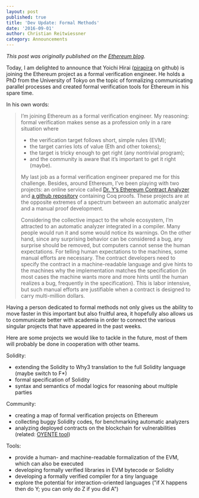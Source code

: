 ```yaml
---
layout: post
published: true
title: 'Dev Update: Formal Methods'
date: '2016-09-01'
author: Christian Reitwiessner
category: Announcements
---
```

_This post was originally published on the [Ethereum blog](https://blog.ethereum.org/2016/09/01/formal-methods-roadmap/)._

Today, I am delighted to announce that Yoichi Hirai ([pirapira](https://github.com/pirapira) on github) is joining the Ethereum project as a formal verification engineer. He holds a PhD from the University of Tokyo on the topic of formalizing communicating parallel processes and created formal verification tools for Ethereum in his spare time.

In his own words:

> I’m joining Ethereum as a formal verification engineer. My reasoning: formal verification makes sense as a profession only in a rare situation where
>
> - the verification target follows short, simple rules (EVM);
> - the target carries lots of value (Eth and other tokens);
> - the target is tricky enough to get right (any nontrivial program);
> - and the community is aware that it’s important to get it right (maybe).
>
> My last job as a formal verification engineer prepared me for this challenge. Besides, around Ethereum, I’ve been playing with two projects: an online service called [Dr. Y’s Ethereum Contract Analyzer](http://dr-y.no-ip.net/) and [a github repository](https://github.com/pirapira/evmverif/) containing Coq proofs. These projects are at the opposite extremes of a spectrum between an automatic analyzer and a manual proof development.
>
> Considering the collective impact to the whole ecosystem, I’m attracted to an automatic analyzer integrated in a compiler. Many people would run it and some would notice its warnings. On the other hand, since any surprising behavior can be considered a bug, any surprise should be removed, but computers cannot sense the human expectations. For telling human expectations to the machines, some manual efforts are necessary. The contract developers need to specify the contract in a machine-readable language and give hints to the machines why the implementation matches the specification (in most cases the machine wants more and more hints until the human realizes a bug, frequently in the specification). This is labor intensive, but such manual efforts are justifiable when a contract is designed to carry multi-million dollars.

Having a person dedicated to formal methods not only gives us the ability to move faster in this important but also fruitful area, it hopefully also allows us to communicate better with academia in order to connect the various singular projects that have appeared in the past weeks.

Here are some projects we would like to tackle in the future, most of them will probably be done in cooperation with other teams.

Solidity:
- extending the Solidity to Why3 translation to the full Solidity language (maybe switch to F*)
- formal specification of Solidity
- syntax and semantics of modal logics for reasoning about multiple parties

Community:
- creating a map of formal verification projects on Ethereum
- collecting buggy Solidity codes, for benchmarking automatic analyzers
- analyzing deployed contracts on the blockchain for vulnerabilities (related: [OYENTE tool](https://eprint.iacr.org/2016/633))

Tools:
- provide a human- and machine-readable formalization of the EVM, which can also be executed
- developing formally verified libraries in EVM bytecode or Solidity
- developing a formally verified compiler for a tiny language
- explore the potential for interaction-oriented languages ("if X happens then do Y; you can only do Z if you did A")
